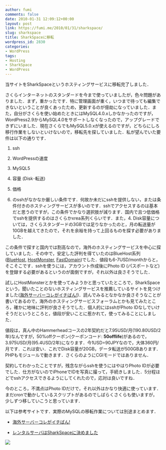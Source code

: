 ```yaml
---
author: fumi
comments: false
date: 2010-01-31 12:09:12+00:00
layout: post
link: https://fumi.me/2010/01/31/sharkspace/
slug: sharkspace
title: SharkSpaceに移転
wordpress_id: 2830
categories:
- WordPress
tags:
- Hosting
- SharkSpace
- WordPress
---
```


当サイトをSharkSpaceというホスティングサービスに移転完了しました．




さくらインターネットのスタンダードを今まで使っていましたが，色々問題がありました．まず，重かったです．特に管理画面が重く，いつまで待っても編集できないということが良くあったため，更新するのが億劫になっていました．また，自分がさくらを使い始めたときにはMySQL4.0.xしかなかったのですが，WordPress2.9からMySQL4.0をサポートしなくなったので，アップグレードできずにいました．現在さくらでもMySQL5.0.xが使えるのですが，どちらにしろ移行作業をしないといけないので，移転先を探していました．私が望んでいた要件は以下の通りです．






  1. ssh


  2. WordPressの速度


  3. MySQL5


  4. 容量 (Disk･転送)


  5. 価格




1. のsshがなかなか厳しい条件です．何故か未だにsshを提供しない，または条件付きのホスティングサービスが多いのです．sshでアクセスするのは基本だと思うのですが，この条件でかなり選択肢が減ります．国内で且つ低価格でsshを提供するのはさくらかxrea系列くらいです．また，4. Disk容量については，さくらスタンダードの3GBでは足りなかったのと，月の転送量が10GBを越えてきたので，それを余裕を持って上回るものを探す必要がありました．




この条件で探すと国内では割高なので，海外のホスティングサービスを中心に探していました．その中で，安定した評判を得ていたのはBlueHost系列 ([BlueHost](http://www.bluehost.com/), [HostMonster](http://www.hostmonster.com/), [FastDomain](http://hosting.fastdomain.com/))でした．値段も6-7USD/monthからと，そこそこです．sshを使うには，アカウント作成後にPhoto ID (パスポートなど)を登録する必要があるというのが面倒ですが，それ以外は良さそうでした．




試しにHostMonsterとかを使ってみようかと思っていたところで，SharkSpaceという，聞いたことのないホスティングサービスを推薦しているサイトを見つけました([海外サーバーコレがイチばん!](http://kore1server.com/))．読んでみるとなかなか良さそうなことが書いてあるので，海外のホスティングサービスフォーラムとかも見てみたところ，確かに地味に評判が良さそうでした．個人的にはsshがPhoto IDなしでいけそうだというところと，値段が安いことに惹かれて，使ってみることにしました．




値段は，真ん中のHammerheadコースの2年契約だと7.95USD/月(190.80USD/2年)なんですが，50%offクーポン(クーポンコード: **50offlife**)があるので，3.975USD/月(95.4USD/2年)になります．今1USD=90JPYなので，大体360円/月です．これは安い．これでDisk容量が20GB，データ転送が500GBあります．PHPもモジュールで動きます．さくらのようにCGIモードではありません．




契約してわかったことですが，残念ながらsshを使うにはやはりPhoto IDが必要でした．仕方がないのでiPhoneでIDを写真に撮って，手続きしました．5分程ほどでsshアクセスできるようにしてくれたので，応対は良いですね．




今のところ，不満点はPhoto IDだけで，それ以外はかなり快適に使っています．まだcronで動かしているスクリプトがあるのでしばらくさくらも使いますが，少しずつ移していこうと思っています．




以下は参考サイトです．実際のMySQLの移転作業については別途まとめます．







  * [海外サーバーコレがイチばん!](http://kore1server.com/)


  * [レンタルサーバはSharkSpaceに決めました](http://waviaei.com/2009/12/21/i-am-going-to-use-sharkspace/)




![](http://www.sharkspace.com/affiliates/banners/sharkspace_468x60.gif)

